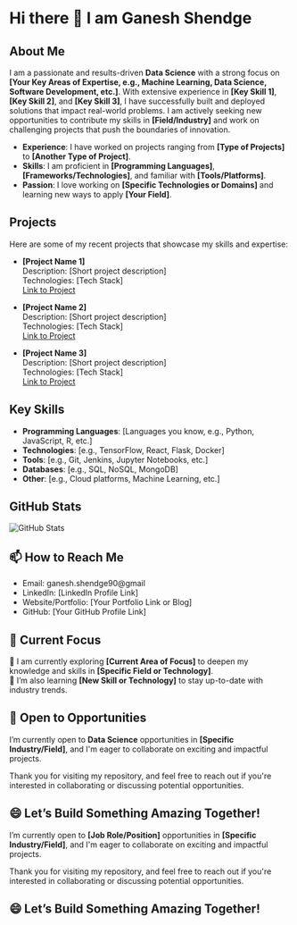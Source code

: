 # Hi there 👋 I am Ganesh Shendge

## About Me
I am a passionate and results-driven **Data Science** with a strong focus on **[Your Key Areas of Expertise, e.g., Machine Learning, Data Science, Software Development, etc.]**. With extensive experience in **[Key Skill 1]**, **[Key Skill 2]**, and **[Key Skill 3]**, I have successfully built and deployed solutions that impact real-world problems. I am actively seeking new opportunities to contribute my skills in **[Field/Industry]** and work on challenging projects that push the boundaries of innovation.

- **Experience**: I have worked on projects ranging from **[Type of Projects]** to **[Another Type of Project]**.
- **Skills**: I am proficient in **[Programming Languages]**, **[Frameworks/Technologies]**, and familiar with **[Tools/Platforms]**.
- **Passion**: I love working on **[Specific Technologies or Domains]** and learning new ways to apply **[Your Field]**.

## Projects

Here are some of my recent projects that showcase my skills and expertise:

- **[Project Name 1]**  
  Description: [Short project description]  
  Technologies: [Tech Stack]  
  [Link to Project](#)

- **[Project Name 2]**  
  Description: [Short project description]  
  Technologies: [Tech Stack]  
  [Link to Project](#)

- **[Project Name 3]**  
  Description: [Short project description]  
  Technologies: [Tech Stack]  
  [Link to Project](#)

## Key Skills

- **Programming Languages**: [Languages you know, e.g., Python, JavaScript, R, etc.]
- **Technologies**: [e.g., TensorFlow, React, Flask, Docker]
- **Tools**: [e.g., Git, Jenkins, Jupyter Notebooks, etc.]
- **Databases**: [e.g., SQL, NoSQL, MongoDB]
- **Other**: [e.g., Cloud platforms, Machine Learning, etc.]

## GitHub Stats

![GitHub Stats](https://github-readme-stats.vercel.app/api?username=[YourUsername]&show_icons=true&count_private=true&hide_title=true&hide_border=true&theme=merko)

## 📫 How to Reach Me

- Email: ganesh.shendge90@gmail
- LinkedIn: [LinkedIn Profile Link]
- Website/Portfolio: [Your Portfolio Link or Blog]
- GitHub: [Your GitHub Profile Link]

## 💼 Current Focus

🔭 I am currently exploring **[Current Area of Focus]** to deepen my knowledge and skills in **[Specific Field or Technology]**.  
🌱 I’m also learning **[New Skill or Technology]** to stay up-to-date with industry trends.

## 🌱 Open to Opportunities

I’m currently open to **Data Science** opportunities in **[Specific Industry/Field]**, and I'm eager to collaborate on exciting and impactful projects.

Thank you for visiting my repository, and feel free to reach out if you're interested in collaborating or discussing potential opportunities.

## 😄 Let’s Build Something Amazing Together!

I’m currently open to **[Job Role/Position]** opportunities in **[Specific Industry/Field]**, and I'm eager to collaborate on exciting and impactful projects.

Thank you for visiting my repository, and feel free to reach out if you're interested in collaborating or discussing potential opportunities.

## 😄 Let’s Build Something Amazing Together!
